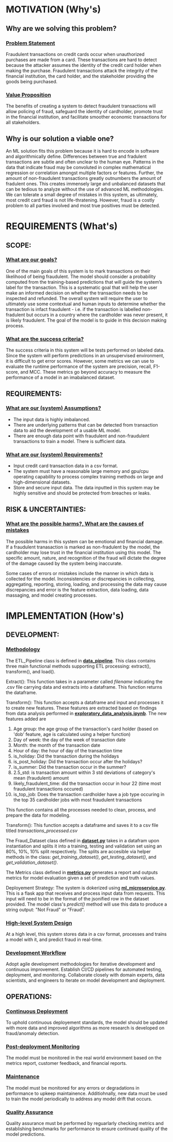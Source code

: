 # MOTIVATION (Why's)
## **Why are we solving this problem?**

### <u>Problem Statement</u>

Fraudulent transactions on credit cards occur when unauthorized purchases are made from a card. These transactions are hard to detect because the attacker assumes the identity of the credit card holder when making the purchase. Fraudulent transactions attack the integrity of the financial institution, the card holder, and the stakeholder providing the goods being purchased. 

### <u>Value Proposition</u>

The benefits of creating a system to detect fraudulent transactions will allow policing of fraud, safeguard the identity of cardholder, promote trust in the financial institution, and facilitate smoother economic transactions for all stakeholders.

## **Why is our solution a viable one?**

An ML solution fits this problem because it is hard to encode in software and algorithmically define. Differences between true and fradulent transactions are subtle and often unclear to the human eye. Patterns in the data that indicate fraud may be convoluted in complex mathematical regression or correlation amongst multiple factors or features. Further, the amount of non-fraudulent transactions greatly outnumbers the amount of fradulent ones. This creates immensely large and unbalanced datasets that can be tedious to analyze without the use of advanced ML methodologies.
    We can tolerate a small degree of mistakes in this system, as ultimately, most credit card fraud is not life-thratening. However, fraud is a costly problem to all parties involved and most true positives must be detected. 
 
# REQUIREMENTS (What's)
## **SCOPE:**

### <u>What are our goals?</u>

One of the main goals of this system is to mark transactions on their likelihood of being fraudulent. The model should consider a probability computed from the training-based predictions that will guide the system’s label for the transaction. This is a systematic goal that will help the user make an informed decision on whether the transaction needs to be inspected and refunded. The overall system will require the user to ultimately use some contextual and human inputs to determine whether the transaction is infact fraudulent - i.e. if the transaction is labelled non-fradulent but occurs in a country where the cardholder was never present, it is likely fraudulent. The goal of the model is to guide in this decision making process.
 
### <u>What are the success criteria?</u>

The success criteria in this system will be tests performed on labeled data. Since the system will perform predictions in an unsupervised environment, it is difficult to get error scores. However, some metrics we can use to evaluate the runtime performance of the system are precision, recall, F1-score, and MCC. These metrics go beyond accuracy to measure the performance of a model in an imabalanced dataset.
 
## **REQUIREMENTS:**

### <u>What are our (system) Assumptions?</u>
- The input data is highly imbalanced.
- There are underlying patterns that can be detected from transaction data to aid the development of a usable ML model.
- There are enough data point with fraudulent and non-fraudulent transactions to train a model. There is sufficient data.
 
### <u>What are our (system) Requirements?</u>
- Input credit card transaction data in a csv format.
- The system must have a reasonable large memory and gpu/cpu operating capability to process complex training methods on large and high-dimensional datasets.
- Store and secure input data. The data inputted in this system may be highly sensitive and should be protected from breaches or leaks. 
 
## **RISK & UNCERTAINTIES:**

### <u>What are the possible harms?, What are the causes of mistakes</u>

The possible harms in this system can be emotional and financial damage. If a fraudulent tranasaction is marked as non-fradulent by the model, the cardholder may lose trust in the financial institution using this model. The specific amount, nature, and recognition of the fraud will dictate the degree of the damage caused by the system being inaccurate. 

Some cases of errors or mistakes include the manner in which data is collected for the model. Inconsistencies or discrepancies in collecting, aggregating, reporting, storing, loading, and processing the data may cause discrepancies and error is the feature extraction, data loading, data massaging, and model creating processes.
 
# IMPLEMENTATION (How's)
## **DEVELOPMENT:**
### <u>Methodology</u>
The ETL_Pipeline class is defined in **[data_pipeline](./data_pipeline.py)**. This class contains three main functional methods supporting ETL processing: extract(), transform(), and load().

Extract(): This function takes in a parameter called *filename* indicating the .csv file carrying data and extracts into a dataframe. This function returns the dataframe.

Transform(): This function accepts a dataframe and input and processes it to create new features. These features are extracted based on findings from data analysis performed in **[exploratory_data_analysis.ipynb](analysis/exploratory_data_analysis.ipynb)**. The new features added are 
1. Age group: the age group of the transaction's card holder (based on 'dob' feature, age is calculated using a helper function)
2. Day of week: the day of the week of transaction date
3. Month: the month of the transaction date
4. Hour of day: the hour of day of the transaction time
5. is_holiday: Did the transaction during the holidays
6. is_post_holiday: Did the transaction occur after the holidays?
7. is_summer: Did the transaction occur in the summer?
8. 2.5_std: is transaction amount within 3 std deviations of category's mean (fraudulent) amount
9. likely_fraudulent_time: did the transaction occur in hour 22 (time most fraudulent transactions occured)
10. is_top_job: Does the transaction cardholder have a job type occuring in the top 35 cardholder jobs with most fraudulent transactions

This function contains all the processes needed to clean, process, and prepare the data for modeling.

Transform(): This function accepts a dataframe and saves it to a csv file titled *transactions_processed.csv*

The Fraud_Dataset class defined in **[dataset.py](./dataset.py)** takes in a datafram upon instantiation and splits it into a training, testing and validation set using an 80%, 10%, 10% split respectively. The splits are accesible via helper methods in the class: *get_training_dataset()*, *get_testing_dataset()*, and *get_validation_dataset()*.

The Metrics class defined in **[metrics.py](metrics.py)** generates a report and outputs metrics for model evaluation given a set of prediction and truth values. 

Deployement Strategy: The system is dokerized using **[ml_microservice.py](analysis/ml_microservice.py)**. This is a flask app that receives and process input data from requests. This input will need to be in the format of the jsonified row in the dataset provided. The model class's *predict()* method will use this data to produce a string output: "Not Fraud" or "Fraud".

### <u>High-level System Design</u>

At a high level, this system stores data in a csv format, processes and trains a model with it, and predict fraud in real-time.

### <u>Development Workflow</u>

Adopt agile development methodologies for iterative development and continuous improvement.
Establish CI/CD pipelines for automated testing, deployment, and monitoring.
Collaborate closely with domain experts, data scientists, and engineers to iterate on model development and deployment.


## **OPERATIONS:**
### <u>Continuous Deployment</u>
To uphold continuous deployement standards, the model should be updated with more data and improved algorithms as more research is developed on fraud/anomaly detection.

### <u>Post-deployment Monitoring</u>
The model must be monitored in the real world environment based on the metrics report, customer feedback, and financial reports. 
 
### <u>Maintenance</u>
The model must be monitored for any errors or degradations in performance to upkeep maintainence. Additiohnally, new data must be used to train the model periodically to address any model drift that occurs.
 
### <u>Quality Assurance</u>
Quality assurance must be performed by reguarlarly checking metrics and establishing benchmarks for performance to ensure continued quality of the model predictions.

